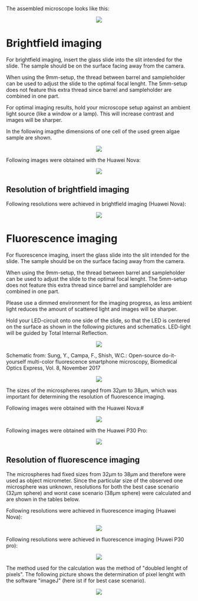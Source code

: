 The assembled microscope looks like this:

<p align="center">
  <img src="https://user-images.githubusercontent.com/58549170/114880475-636ad100-9e02-11eb-917e-3969230fc221.png">
</p>

# Brightfield imaging

For brightfield imaging, insert the glass slide into the slit intended for the slide. 
The sample should be on the surface facing away from the camera. 

When using the 9mm-setup, the thread between barrel and sampleholder can be used to adjust the slide to the optimal focal lenght. 
The 5mm-setup does not feature this extra thread since barrel and sampleholder are combined in one part. 

For optimal imaging results, hold your microscope setup against an ambient light source (like a window or a lamp). This will increase contrast and images will be sharper.

In the following imagthe dimensions of one cell of the used green algae sample are shown. 

<p align="center">
  <img src="![image](https://user-images.githubusercontent.com/58549149/114869228-09184300-9df7-11eb-9cd6-09965be48e54.png)">
</p>




Following images were obtained with the Huawei Nova:

<p align="center">
  <img src="![image](https://user-images.githubusercontent.com/58549170/111808656-802fe980-88d4-11eb-8fb1-70a97a143acb.png)">
</p>



## Resolution of brightfield imaging

Following resolutions were achieved in brightfield imaging (Huawei Nova):


<p align="center">
  <img src="![image](https://user-images.githubusercontent.com/58549170/114883228-0290c800-9e05-11eb-9543-5c27217dec4f.png)">
</p>




# Fluorescence imaging

For fluorescence imaging, insert the glass slide into the slit intended for the slide. 
The sample should be on the surface facing away from the camera. 

When using the 9mm-setup, the thread between barrel and sampleholder can be used to adjust the slide to the optimal focal lenght. 
The 5mm-setup does not feature this extra thread since barrel and sampleholder are combined in one part. 

Please use a dimmed environment for the imaging progress, as less ambient light reduces the amount of scattered light and images will be sharper.

Hold your LED-circuit onto one side of the slide, so that the LED is centered on the surface as shown in the following pictures and schematics. LED-light will be guided by Total Internal Reflection. 

<p align="center">
  <img src="![image](https://user-images.githubusercontent.com/58549170/111811531-6b088a00-88d7-11eb-9411-250b065bc76b.png)">
</p>


Schematic from: Sung, Y., Campa, F., Shish, W.C.: Open-source do-it-yourself multi-color fluorescence smartphone microscopy, Biomedical Optics Express, Vol. 8, November 2017


<p align="center">
  <img src="![image](https://user-images.githubusercontent.com/58549170/111810841-bb331c80-88d6-11eb-9e74-58b2c9f9c7bf.png)">
</p>


The sizes of the microspheres ranged from 32µm to 38µm, which was important for determining the resolution of fluorescence imaging.

Following images were obtained with the Huawei Nova:#


<p align="center">
  <img src="![image](https://user-images.githubusercontent.com/58549170/111811835-c5a1e600-88d7-11eb-8dc1-f20176f3e3fc.png)">
</p>



Following images were obtained with the Huawei P30 Pro:


<p align="center">
  <img src="![image](https://user-images.githubusercontent.com/58549170/111812108-0e599f00-88d8-11eb-843b-f761433af32b.png)">
</p>


## Resolution of fluorescence imaging

The microspheres had fixed sizes from 32µm to 38µm and therefore were used as object micrometer. Since the particular size of the observed one microsphere was unknown, resolutions for both the best case scenario (32µm sphere) and worst case scenario (38µm sphere) were calculated and are shown in the tables below.

Following resolutions were achieved in fluorescence imaging (Huawei Nova):


<p align="center">
  <img src="![image](https://user-images.githubusercontent.com/58549170/114883133-ea20ad80-9e04-11eb-845b-7afa7cdfcea8.png)">
</p>


Following resolutions were achieved in fluorescence imaging (Huwei P30 pro):


<p align="center">
  <img src="![image](https://user-images.githubusercontent.com/58549170/114883071-dd9c5500-9e04-11eb-9d08-39087823806d.png)">
</p>






The method used for the calculation was the method of "doubled lenght of pixels". The following picture shows the determination of pixel lenght with the software "imageJ" (here ist if for best case scenario).


<p align="center">
  <img src="![image](https://user-images.githubusercontent.com/58549170/114882545-58b13b80-9e04-11eb-8c8b-2308e3ac2c22.png)">
</p>

